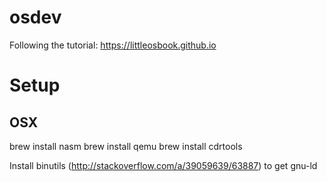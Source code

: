# osdev
Following the tutorial: https://littleosbook.github.io

# Setup
## OSX
brew install nasm
brew install qemu
brew install cdrtools

Install binutils (http://stackoverflow.com/a/39059639/63887) to get gnu-ld